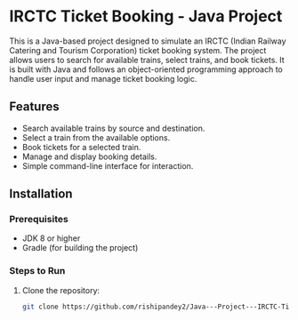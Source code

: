 # IRCTC Ticket Booking - Java Project

This is a Java-based project designed to simulate an IRCTC (Indian Railway Catering and Tourism Corporation) ticket booking system. The project allows users to search for available trains, select trains, and book tickets. It is built with Java and follows an object-oriented programming approach to handle user input and manage ticket booking logic.

## Features

- Search available trains by source and destination.
- Select a train from the available options.
- Book tickets for a selected train.
- Manage and display booking details.
- Simple command-line interface for interaction.

## Installation

### Prerequisites

- JDK 8 or higher
- Gradle (for building the project)

### Steps to Run

1. Clone the repository:
   ```bash
   git clone https://github.com/rishipandey2/Java---Project---IRCTC-Ticket-booking.git
